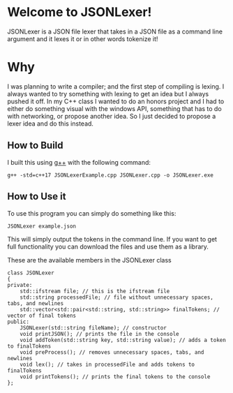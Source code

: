 # Welcome to JSONLexer!

JSONLexer is a JSON file lexer that takes in a JSON file as a command line argument and it lexes it or in other words tokenize it!


# Why

I was planning to write a compiler; and the first step of compiling is lexing. I always wanted to try something with lexing to get an idea but I always pushed it off. In my C++ class I wanted to do an honors project and I had to either do something visual with the windows API, something that has to do with networking, or propose another idea. So I just decided to propose a lexer idea and do this instead.

## How to Build

I built this using [g++](https://www.mingw-w64.org/) with the following command:

    g++ -std=c++17 JSONLexerExample.cpp JSONLexer.cpp -o JSONLexer.exe

## How to Use it

To use this program you can simply do something like this:

    JSONLexer example.json
This will simply output the tokens in the command line. If you want to get full functionality you can download the files and use them as a library.

These are the available members in the JSONLexer class

    class JSONLexer
    {
    private:
	    std::ifstream file; // this is the ifstream file
	    std::string processedFile; // file without unnecessary spaces, tabs, and newlines
	    std::vector<std::pair<std::string, std::string>> finalTokens; // vector of final tokens
    public:
	    JSONLexer(std::string fileName); // constructor
	    void printJSON(); // prints the file in the console
	    void addToken(std::string key, std::string value); // adds a token to finalTokens
	    void preProcess(); // removes unnecessary spaces, tabs, and newlines
	    void lex(); // takes in processedFile and adds tokens to finalTokens
	    void printTokens(); // prints the final tokens to the console
    };